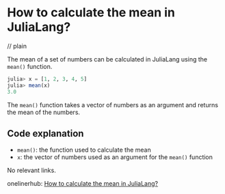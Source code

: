 # How to calculate the mean in JuliaLang?
// plain

The mean of a set of numbers can be calculated in JuliaLang using the `mean()` function.

```julia
julia> x = [1, 2, 3, 4, 5]
julia> mean(x)
3.0
```

The `mean()` function takes a vector of numbers as an argument and returns the mean of the numbers.

## Code explanation


- `mean()`: the function used to calculate the mean
- `x`: the vector of numbers used as an argument for the `mean()` function

No relevant links.

onelinerhub: [How to calculate the mean in JuliaLang?](https://onelinerhub.com/julialang/how-to-calculate-the-mean-in-julialang)